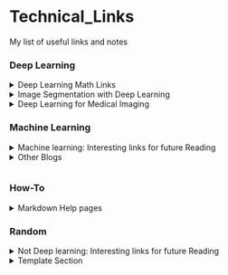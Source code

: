 # Technical_Links
<!--- <details><summary>Template Section</p></summary></p></details>-->

My list of useful links and notes

### Deep Learning

<details><summary>Deep Learning Math Links</summary></p>

1. http://explained.ai/matrix-calculus/index.html

</p></details>

<details><summary>Image Segmentation with Deep Learning</summary></p> 

1. [Fantastic 2017 Semantic Segmentation Blog from Qure.AI](http://blog.qure.ai/notes/semantic-segmentation-deep-learning-review)
2. [Semantic Segmentation with U-NET by Kerem Turgutlu](https://medium.com/@keremturgutlu/semantic-segmentation-u-net-part-1-d8d6f6005066)
3. [Receptive-Field Arithmetic for CNN](https://medium.com/mlreview/a-guide-to-receptive-field-arithmetic-for-convolutional-neural-networks-e0f514068807)
   1. [Compute Receptive Field Of Neuron In Matlab](https://mathematica.stackexchange.com/questions/133927/how-to-compute-the-receptive-field-of-a-neuron/151825#151825)

</p></details>

<details><summary>Deep Learning  for Medical Imaging</summary><p>

1. Deep learning blogs/collections of Medical Imaging papers: 
   1. [Nice summary of papers for various medical imaging tasks](https://github.com/albarqouni/Deep-Learning-for-Medical-Applications)
2. Deep Learning Toolkits for Medical Imaging
   1. https://github.com/DLTK/DLTK
   2. https://github.com/Kamnitsask/deepmedic

</p></details>

### Machine Learning

<details><summary>Machine learning: Interesting links for future Reading</summary></p>

1. [Fantastic blog by Terrence Parr and Jeremy Howard](http://explained.ai/)
   1. [Beware Default Random Forest Importances ](http://explained.ai/rf-importance/index.html)
2. Gradient Boosting: 
   1. [How to Explain Gradient Boosting](http://explained.ai/gradient-boosting/index.html) 
   2. [Gradient Boosting from Scratch](https://medium.com/mlreview/gradient-boosting-from-scratch-1e317ae4587d)

</p></details>

<details><summary>Other Blogs</p></summary>

| Blogs                                                   | Github                                                       | Medium                                          |
| ------------------------------------------------------- | ------------------------------------------------------------ | ----------------------------------------------- |
| [Bharath Ramsundar](http://rbharath.github.io/)         | [Bharath Ramsundar](https://github.com/rbharath)             |                                                 |
| [Andrej Karpathy](http://karpathy.github.io/)           | [Andrej Karpathy](https://github.com/karpathy/karpathy.github.io) | [Andrej Karpathy](https://medium.com/@karpathy) |
| [Rohan Varma](http://rohanvarma.me/)                    | [Rohan Varma](https://github.com/rohan-varma)                |                                                 |
| [Anish Athalye](https://www.anishathalye.com/projects/) | [Anish Athalye](https://github.com/anishathalye)             |                                                 |
| [Adit Deshpande](https://adeshpande3.github.io/)        | [Adit Deshpande](https://github.com/adeshpande3)             |                                                 |
| [Swetha Tanamala](<https://swethatanamala.github.io/)   |                                                              |                                                 |

</p></details>

### How-To

<details><summary>Markdown Help pages</summary></p>

1. [Markdown Cheat-sheet](https://github.com/adam-p/markdown-here/wiki/Markdown-Cheatsheet)
2. [Create Collapsible Markdown; as used in this Readme file](https://gist.githubusercontent.com/joyrexus/16041f2426450e73f5df9391f7f7ae5f/raw/f774f242feff6bae4a5be7d6c71aa5df2e3fcb0e/README.md)

</p></details>

### Random

<details><summary>Not Deep learning: Interesting links for future Reading</summary></p>

https://docusaurus.io/

http://bamos.github.io/reading-list/

https://medium.com/netflix-techblog/scheduling-notebooks-348e6c14cfd6

</p></details>

<details><summary>Template Section</summary></p>

</p></details>